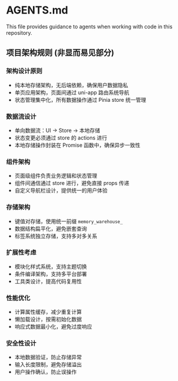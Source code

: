 # AGENTS.md

This file provides guidance to agents when working with code in this repository.

## 项目架构规则 (非显而易见部分)

### 架构设计原则

- 纯本地存储架构，无后端依赖，确保用户数据隐私
- 单页应用架构，页面间通过 uni-app 路由系统导航
- 状态管理集中化，所有数据操作通过 Pinia store 统一管理

### 数据流设计

- 单向数据流：UI → Store → 本地存储
- 状态变更必须通过 store 的 actions 进行
- 本地存储操作封装在 Promise 函数中，确保异步一致性

### 组件架构

- 页面级组件负责业务逻辑和状态管理
- 组件间通信通过 store 进行，避免直接 props 传递
- 自定义导航栏设计，提供统一的用户体验

### 存储架构

- 键值对存储，使用统一前缀 `memory_warehouse_`
- 数据结构扁平化，避免嵌套查询
- 标签系统独立存储，支持多对多关系

### 扩展性考虑

- 模块化样式系统，支持主题切换
- 条件编译架构，支持多平台部署
- 工具类设计，提高代码复用性

### 性能优化

- 计算属性缓存，减少重复计算
- 懒加载设计，按需初始化数据
- 响应式数据最小化，避免过度响应

### 安全性设计

- 本地数据验证，防止存储异常
- 输入长度限制，避免存储溢出
- 用户操作确认，防止误操作
